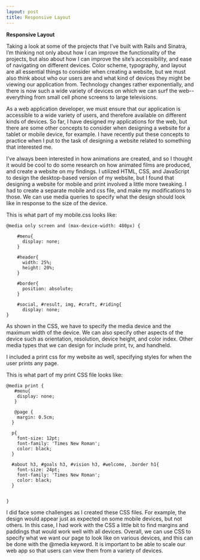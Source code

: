 ```yaml
---
layout: post
title: Responsive Layout
---
```


**Responsive Layout**

Taking a look at some of the projects that I’ve built with Rails and Sinatra, I’m thinking not only about how I can improve the functionality of the projects, but also about how I can improve the site’s accessibility, and ease of navigating on different devices. Color scheme, typography, and layout are all essential things to consider when creating a website, but we must also think about who our users are and what kind of devices they might be viewing our application from. Technology changes rather exponentially, and there is now such a wide variety of devices on which we can surf the web--everything from small cell phone screens to large televisions.

As a web application developer, we must ensure that our application is accessible to a wide variety of users, and therefore available on different kinds of devices. So far, I have designed my applications for the web, but there are some other concepts to consider when designing a website for a tablet or mobile device, for example. I have recently put these concepts to practice when I put to the task of designing a website related to something that interested me.

I’ve always been interested in how animations are created, and so I thought it would be cool to do some research on how animated films are produced, and create a website on my findings. I utilized HTML, CSS, and JavaScript to design the desktop-based version of my website, but I found that designing a website for mobile and print involved a little more tweaking. I had to create a separate mobile and css file, and make my modifications to those. We can use media queries to specify what the design should look like in response to the size of the device.

This is what part of my mobile.css looks like: 

```
@media only screen and (max-device-width: 480px) {

    #menu{
      display: none;
    }

    #header{
      width: 25%;
      height: 20%;
    }

    #border{
      position: absolute;
    }

    #social, #result, img, #craft, #riding{
      display: none;
}

```

As shown in the CSS, we have to specify the media device and the maximum width of the device. We can also specify other aspects of the device such as orientation, resolution, device height, and color index. Other media types that we can design for include print, tv, and handheld.

I included a print css for my website as well, specifying styles for when the user prints any page. 

This is what part of my print CSS file looks like:  

```
@media print {
   #menu{
    display: none;
   }

   @page {
    margin: 0.5cm;
  }

  p{
    font-size: 12pt;
    font-family: 'Times New Roman';
    color: black;
  }

  #about h3, #goals h3, #vision h3, #welcome, .border h1{
    font-size: 24pt;
    font-family: 'Times New Roman';
    color: black;
  }


}
```

I did face some challenges as I created these CSS files. For example, the design would appear just as expected on some mobile devices, but not others. In this case, I had work with the CSS a little bit to find margins and paddings that would work well with all devices. Overall, we can use CSS to specify what we want our page to look like on various devices, and this can be done with the @media keyword. It is important to be able to scale our web app so that users can view them from a variety of devices.
